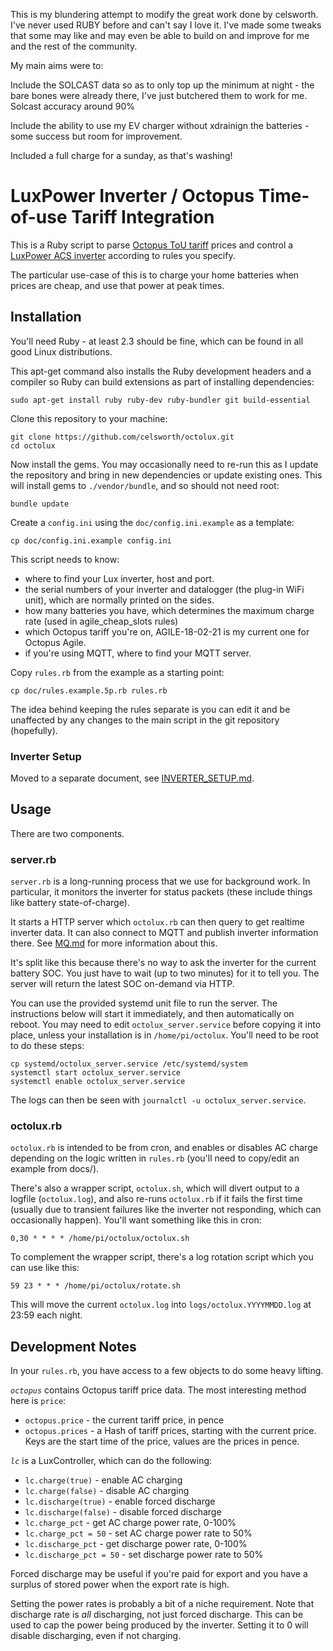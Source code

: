 This is my blundering attempt to modify the great work done by celsworth. I've never used RUBY before and can't say I love it. I've made some tweaks that some may like and may even be able to build on and improve for me and the rest of the community.

My main aims were to: 

Include the SOLCAST data so as to only top up the minimum at night - the bare bones were already there, I've just butchered them to work for me. Solcast accuracy around 90%

Include the ability to use my EV charger without xdrainign the batteries - some success but room for improvement.

Included a full charge for a sunday, as that's washing!

# LuxPower Inverter / Octopus Time-of-use Tariff Integration

This is a Ruby script to parse [Octopus ToU tariff](https://octopus.energy/agile/) prices and control a [LuxPower ACS inverter](https://www.luxpowertek.com/ac-ess.html) according to rules you specify.

The particular use-case of this is to charge your home batteries when prices are cheap, and use that power at peak times.

## Installation

You'll need Ruby - at least 2.3 should be fine, which can be found in all good Linux distributions.

This apt-get command also installs the Ruby development headers and a compiler so Ruby can build extensions as part of installing dependencies:

```
sudo apt-get install ruby ruby-dev ruby-bundler git build-essential
```

Clone this repository to your machine:

```
git clone https://github.com/celsworth/octolux.git
cd octolux
```

Now install the gems. You may occasionally need to re-run this as I update the repository and bring in new dependencies or update existing ones.  This will install gems to `./vendor/bundle`, and so should not need root:

```
bundle update
```

Create a `config.ini` using the `doc/config.ini.example` as a template:

```
cp doc/config.ini.example config.ini
```

This script needs to know:

* where to find your Lux inverter, host and port.
* the serial numbers of your inverter and datalogger (the plug-in WiFi unit), which are normally printed on the sides.
* how many batteries you have, which determines the maximum charge rate (used in agile_cheap_slots rules)
* which Octopus tariff you're on, AGILE-18-02-21 is my current one for Octopus Agile.
* if you're using MQTT, where to find your MQTT server.

Copy `rules.rb` from the example as a starting point:

```
cp doc/rules.example.5p.rb rules.rb
```

The idea behind keeping the rules separate is you can edit it and be unaffected by any changes to the main script in the git repository (hopefully).

### Inverter Setup

Moved to a separate document, see [INVERTER_SETUP.md](doc/INVERTER_SETUP.md).


## Usage

There are two components.

### server.rb

`server.rb` is a long-running process that we use for background work. In particular, it monitors the inverter for status packets (these include things like battery state-of-charge).

It starts a HTTP server which `octolux.rb` can then query to get realtime inverter data. It can also connect to MQTT and publish inverter information there. See [MQ.md](doc/MQ.md) for more information about this.

It's split like this because there's no way to ask the inverter for the current battery SOC. You just have to wait (up to two minutes) for it to tell you. The server will return the latest SOC on-demand via HTTP.

You can use the provided systemd unit file to run the server. The instructions below will start it immediately, and then automatically on reboot. You may need to edit `octolux_server.service` before copying it into place, unless your installation is in `/home/pi/octolux`. You'll need to be root to do these steps:

```
cp systemd/octolux_server.service /etc/systemd/system
systemctl start octolux_server.service
systemctl enable octolux_server.service
```

The logs can then be seen with `journalctl -u octolux_server.service`.

### octolux.rb

`octolux.rb` is intended to be from cron, and enables or disables AC charge depending on the logic written in `rules.rb` (you'll need to copy/edit an example from docs/).

There's also a wrapper script, `octolux.sh`, which will divert output to a logfile (`octolux.log`), and also re-runs `octolux.rb` if it fails the first time (usually due to transient failures like the inverter not responding, which can occasionally happen). You'll want something like this in cron:

```
0,30 * * * * /home/pi/octolux/octolux.sh
```

To complement the wrapper script, there's a log rotation script which you can use like this:

```
59 23 * * * /home/pi/octolux/rotate.sh
```

This will move the current `octolux.log` into `logs/octolux.YYYYMMDD.log` at 23:59 each night.


## Development Notes

In your `rules.rb`, you have access to a few objects to do some heavy lifting.

*`octopus`* contains Octopus tariff price data. The most interesting method here is `price`:

  * `octopus.price` - the current tariff price, in pence
  * `octopus.prices` - a Hash of tariff prices, starting with the current price. Keys are the start time of the price, values are the prices in pence.

*`lc`* is a LuxController, which can do the following:

  * `lc.charge(true)` - enable AC charging
  * `lc.charge(false)` - disable AC charging
  * `lc.discharge(true)` - enable forced discharge
  * `lc.discharge(false)` - disable forced discharge
  * `lc.charge_pct` - get AC charge power rate, 0-100%
  * `lc.charge_pct = 50` - set AC charge power rate to 50%
  * `lc.discharge_pct` - get discharge power rate, 0-100%
  * `lc.discharge_pct = 50` - set discharge power rate to 50%

Forced discharge may be useful if you're paid for export and you have a surplus of stored power when the export rate is high.

Setting the power rates is probably a bit of a niche requirement. Note that discharge rate is *all* discharging, not just forced discharge. This can be used to cap the power being produced by the inverter. Setting it to 0 will disable discharging, even if not charging.
